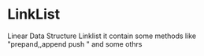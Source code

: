 # LinkList
 Linear Data Structure Linklist it contain some methods like "prepand,,append push " and some othrs
